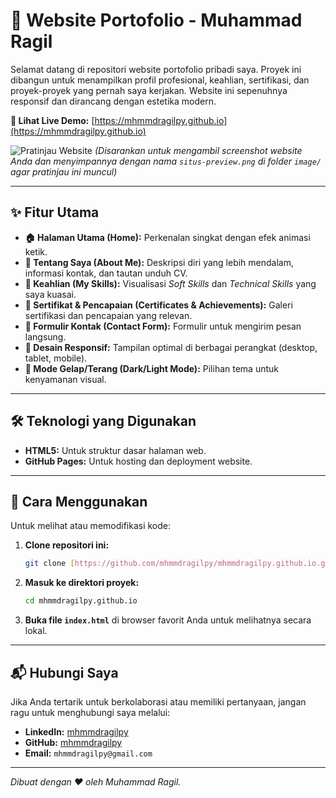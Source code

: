 # 👋 Website Portofolio - Muhammad Ragil

Selamat datang di repositori website portofolio pribadi saya. Proyek ini dibangun untuk menampilkan profil profesional, keahlian, sertifikasi, dan proyek-proyek yang pernah saya kerjakan. Website ini sepenuhnya responsif dan dirancang dengan estetika modern.

**🚀 Lihat Live Demo:** [https://mhmmdragilpy.github.io](https://mhmmdragilpy.github.io)

![Pratinjau Website](image/situs-preview.png)
*(Disarankan untuk mengambil screenshot website Anda dan menyimpannya dengan nama `situs-preview.png` di folder `image/` agar pratinjau ini muncul)*

---

## ✨ Fitur Utama

-   **🏠 Halaman Utama (Home):** Perkenalan singkat dengan efek animasi ketik.
-   **👤 Tentang Saya (About Me):** Deskripsi diri yang lebih mendalam, informasi kontak, dan tautan unduh CV.
-   **🔧 Keahlian (My Skills):** Visualisasi *Soft Skills* dan *Technical Skills* yang saya kuasai.
-   **📜 Sertifikat & Pencapaian (Certificates & Achievements):** Galeri sertifikasi dan pencapaian yang relevan.
-   **📧 Formulir Kontak (Contact Form):** Formulir untuk mengirim pesan langsung.
-   **📱 Desain Responsif:** Tampilan optimal di berbagai perangkat (desktop, tablet, mobile).
-   **🎨 Mode Gelap/Terang (Dark/Light Mode):** Pilihan tema untuk kenyamanan visual.

---

## 🛠️ Teknologi yang Digunakan

-   **HTML5:** Untuk struktur dasar halaman web.
-   **GitHub Pages:** Untuk hosting dan deployment website.

---

## 📂 Cara Menggunakan

Untuk melihat atau memodifikasi kode:

1.  **Clone repositori ini:**
    ```bash
    git clone [https://github.com/mhmmdragilpy/mhmmdragilpy.github.io.git](https://github.com/mhmmdragilpy/mhmmdragilpy.github.io.git)
    ```
2.  **Masuk ke direktori proyek:**
    ```bash
    cd mhmmdragilpy.github.io
    ```
3.  **Buka file `index.html`** di browser favorit Anda untuk melihatnya secara lokal.

---

## 📬 Hubungi Saya

Jika Anda tertarik untuk berkolaborasi atau memiliki pertanyaan, jangan ragu untuk menghubungi saya melalui:

-   **LinkedIn:** [mhmmdragilpy](https://www.linkedin.com/in/mhmmdragilpy)
-   **GitHub:** [mhmmdragilpy](https://github.com/mhmmdragilpy)
-   **Email:** `mhmmdragilpy@gmail.com`

---
*Dibuat dengan ❤️ oleh Muhammad Ragil.*

